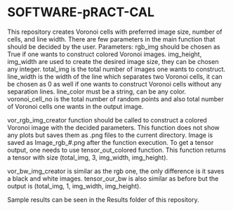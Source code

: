 # SOFTWARE-pRACT-CAL
  This repository creates Voronoi cells with preferred image size, number of cells, and line width. There are few parameters in the main function that should be decided by the user.
Parameters:
  rgb_img should be chosen as True if one wants to construct colored Voronoi images.
  img_height, img_width are used to create the desired image size, they can be chosen any integer.
  total_img is the total number of images one wants to construct.
  line_width is the width of the line which separates two Voronoi cells, it can be chosen as 0 as well if one wants to construct Voronoi cells without any separation lines.
  line_color must be a string, can be any color.
  voronoi_cell_no is the total number of random points and also total number of Voronoi cells one wants in the output image.
  
  vor_rgb_img_creator function should be called to construct a colored Voronoi image with the decided parameters. This function does not show any plots but saves them as .png files to the current directory.
 Image is saved as Image_rgb_#.png after the function execution.
  To get a tensor output, one needs to use tensor_out_colored function. This function returns a tensor with size (total_img, 3, img_width, img_height).
  
  vor_bw_img_creator is similar as the rgb one, the only difference is it saves a black and white images.
  tensor_our_bw is also similar as before but the output is (total_img, 1, img_width, img_height).

  Sample results can be seen in the Results folder of this repository.
